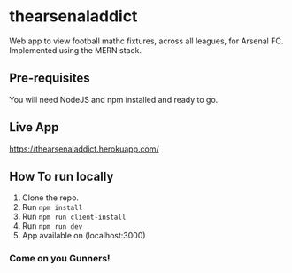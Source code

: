 # thearsenaladdict

Web app to view football mathc fixtures, across all leagues, for Arsenal FC.
Implemented using the MERN stack.

## Pre-requisites

You will need NodeJS and npm installed and ready to go.

## Live App
https://thearsenaladdict.herokuapp.com/

## How To run locally
1. Clone the repo.
2. Run `npm install` 
3. Run `npm run client-install`
4. Run `npm run dev`
5. App available on (localhost:3000)

### Come on you Gunners!
